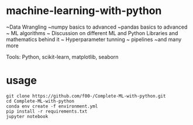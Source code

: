 # machine-learning-with-python

~Data Wrangling
~numpy basics to advanced
~pandas basics to advanced
~ ML algorithms
~ Discussion on different ML and Python Libraries and mathematics behind it
~ Hyperparameter tunning
~ pipelines
~and many more

Tools: Python, scikit-learn, matplotlib, seaborn

# usage
```
git clone https://github.com/f00-/Complete-ML-with-python.git
cd Complete-ML-with-python
conda env create -f environment.yml
pip install -r requirements.txt
jupyter notebook
```
